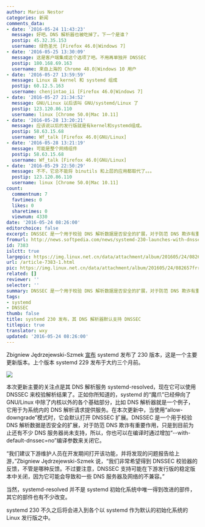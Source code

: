 ```yaml
---
author: Marius Nestor
categories: 新闻
comments_data:
- date: '2016-05-24 11:43:23'
  message: 好吧。DNS 解析器也被吃掉了。下一个是谁？
  postip: 45.32.35.153
  username: 绿色圣光 [Firefox 46.0|Windows 7]
- date: '2016-05-25 13:30:09'
  message: 这是客户端集成这个选项了吧。不用再单独开 DNSSEC
  postip: 180.168.69.163
  username: 来自上海的 Chrome 48.0|Windows 10 用户
- date: '2016-05-27 13:59:59'
  message: Linux 由 kernel 和 systemd 组成
  postip: 60.12.5.163
  username: chenjintao_ii [Firefox 46.0|Windows 7]
- date: '2016-05-27 21:34:52'
  message: GNU/Linux 以后该叫 GNU/systemd/Linux 了
  postip: 123.120.86.110
  username: linux [Chrome 50.0|Mac 10.11]
- date: '2016-05-28 13:20:21'
  message: 应该说以后的发行版就是有kernel和systemd组成。
  postip: 58.63.15.68
  username: Wf_talk [Firefox 46.0|GNU/Linux]
- date: '2016-05-28 13:21:19'
  message: 可能是整个网络组件
  postip: 58.63.15.68
  username: Wf_talk [Firefox 46.0|GNU/Linux]
- date: '2016-05-29 22:50:29'
  message: 不不，它总不能将 binutils 和上层的应用都取代了。。。
  postip: 123.120.86.110
  username: linux [Chrome 50.0|Mac 10.11]
count:
  commentnum: 7
  favtimes: 0
  likes: 0
  sharetimes: 0
  viewnum: 4330
date: '2016-05-24 08:26:00'
editorchoice: false
excerpt: DNSSEC 是一个用于校验 DNS 解析数据是否安全的扩展，对于防范 DNS 欺诈有重要作用
fromurl: http://news.softpedia.com/news/systemd-230-launches-with-dnssec-enabled-by-default-in-systemd-resolved-more-504339.shtml
id: 7383
islctt: true
largepic: https://img.linux.net.cn/data/attachment/album/201605/24/082657frrmfhqtc9y0r2ua.jpg
url: /article-7383-1.html
pic: https://img.linux.net.cn/data/attachment/album/201605/24/082657frrmfhqtc9y0r2ua.jpg.thumb.jpg
related: []
reviewer: ''
selector: ''
summary: DNSSEC 是一个用于校验 DNS 解析数据是否安全的扩展，对于防范 DNS 欺诈有重要作用
tags:
- systemd
- DNSSEC
thumb: false
title: systemd 230 发布，其 DNS 解析器默认支持 DNSSEC
titlepic: true
translator: wxy
updated: '2016-05-24 08:26:00'
---
```


Zbigniew Jędrzejewski-Szmek [宣布](https://lists.freedesktop.org/archives/systemd-devel/2016-May/036583.html) systemd 发布了 230 版本，这是一个主要更新版本。上个版本 systemd 229 发布于大约三个月前。


![](/data/attachment/album/201605/24/082657frrmfhqtc9y0r2ua.jpg)


本次更新主要的关注点是其 DNS 解析服务 systemd-resolved，现在它可以使用 DNSSEC 来校验解析结果了。正如你所知道的，systemd 的“魔爪”已经伸向了 GNU/Linux 中除了内核以外的各个基础部分，比如 DNS 解析器就是一个例子，它用于为系统内的 DNS 解析请求提供服务。在本次更新中，当使用“allow-downgrade”模式时，它会默认打开 DNSSEC 扩展。DNSSEC 是一个用于校验 DNS 解析数据是否安全的扩展，对于防范 DNS 欺诈有重要作用，只是到目前为止还有不少 DNS 服务器尚未支持，所以，你也可以在编译时通过增加“--with-default-dnssec=no”编译参数来关闭它。


“我们建议下游维护人员在开发期间打开该功能，并将发现的问题报告给上游，”Zbigniew Jędrzejewski-Szmek 说，“我们非常希望得到 DNSSEC 校验器的反馈，不管是哪种反馈。不过要注意，DNSSEC 支持可能在下游发行版的稳定版本中关闭，因为它可能会导致和一些 DNS 服务器及网络的不兼容。”


当然，systemd-resolved 并不是 systemd 初始化系统中唯一得到改进的部件，其它的部件也有不少改变。


systemd 230 不久之后将会进入到各个以 systemd 作为默认的初始化系统的 Linux 发行版之中。